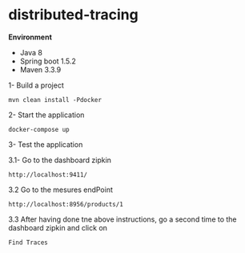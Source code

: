# distributed-tracing

**Environment**

* Java 8
* Spring boot 1.5.2
* Maven 3.3.9

1- Build a project 

    mvn clean install -Pdocker
    
2- Start the application 

    docker-compose up 
    
3- Test the application 

3.1- Go to the dashboard zipkin

    http://localhost:9411/
    
3.2 Go to the mesures endPoint 

    http://localhost:8956/products/1
    
3.3 After having done tne above instructions, 
go a second time to the dashboard zipkin and click on 

    Find Traces
